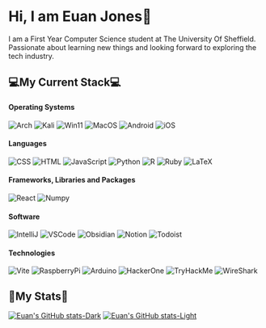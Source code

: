 # Hi, I am Euan Jones👋
I am a First Year Computer Science student at The University Of Sheffield.
Passionate about learning new things and looking forward to exploring the tech industry.
## 💻My Current Stack💻
#### Operating Systems
![Arch](https://img.shields.io/badge/Arch_Linux-1793D1?style=for-the-badge&logo=arch-linux&logoColor=white) ![Kali](https://img.shields.io/badge/Kali_Linux-557C94?style=for-the-badge&logo=kali-linux&logoColor=white) ![Win11](https://img.shields.io/badge/Windows_11-0078d4?style=for-the-badge&logo=windows-11&logoColor=white) ![MacOS](https://img.shields.io/badge/mac%20os-000000?style=for-the-badge&logo=apple&logoColor=white) ![Android](https://img.shields.io/badge/Android-3DDC84?style=for-the-badge&logo=android&logoColor=white) ![iOS](https://img.shields.io/badge/iOS-000000?style=for-the-badge&logo=ios&logoColor=white)
#### Languages
![CSS](https://img.shields.io/badge/CSS3-1572B6?style=for-the-badge&logo=css3&logoColor=white) ![HTML](https://img.shields.io/badge/HTML5-E34F26?style=for-the-badge&logo=html5&logoColor=white) ![JavaScript](https://img.shields.io/badge/JavaScript-323330?style=for-the-badge&logo=javascript&logoColor=F7DF1E) ![Python](https://img.shields.io/badge/Python-FFD43B?style=for-the-badge&logo=python&logoColor=blue) ![R](https://img.shields.io/badge/R-276DC3?style=for-the-badge&logo=r&logoColor=white) ![Ruby](https://img.shields.io/badge/Ruby-CC342D?style=for-the-badge&logo=ruby&logoColor=white) ![LaTeX](https://img.shields.io/badge/LaTeX-47A141?style=for-the-badge&logo=LaTeX&logoColor=white)
#### Frameworks, Libraries and Packages
![React](https://img.shields.io/badge/React-20232A?style=for-the-badge&logo=react&logoColor=61DAFB) ![Numpy](https://img.shields.io/badge/Numpy-777BB4?style=for-the-badge&logo=numpy&logoColor=white)
#### Software
![IntelliJ](https://img.shields.io/badge/IntelliJ_IDEA-000000.svg?style=for-the-badge&logo=intellij-idea&logoColor=white) ![VSCode](https://img.shields.io/badge/VSCode-0078D4?style=for-the-badge&logo=visual%20studio%20code&logoColor=white) ![Obsidian](https://img.shields.io/badge/Obsidian-483699?style=for-the-badge&logo=Obsidian&logoColor=white) ![Notion](https://img.shields.io/badge/Notion-000000?style=for-the-badge&logo=notion&logoColor=white) ![Todoist](https://img.shields.io/badge/Todoist-E44332?style=for-the-badge&logo=todoist&logoColor=white)
#### Technologies
![Vite](https://img.shields.io/badge/Vite-B73BFE?style=for-the-badge&logo=vite&logoColor=FFD62E) ![RaspberryPi](https://img.shields.io/badge/Raspberry%20Pi-A22846?style=for-the-badge&logo=Raspberry%20Pi&logoColor=white) ![Arduino](https://img.shields.io/badge/Arduino-00979D?style=for-the-badge&logo=Arduino&logoColor=white) ![HackerOne](https://img.shields.io/badge/Hackerone-494649?style=for-the-badge&logo=hackerone&logoColor=white) ![TryHackMe](https://img.shields.io/badge/TryHackMe-212C42?style=for-the-badge&logo=TryHackMe&logoColor=white) ![WireShark](https://img.shields.io/badge/Wireshark-1679A7?style=for-the-badge&logo=Wireshark&logoColor=white)

## 📑My Stats📑
[![Euan's GitHub stats-Dark](https://github-readme-stats.vercel.app/api?username=euanajones&show_icons=true&theme=dark#gh-dark-mode-only)](https://github.com/anuraghazra/github-readme-stats#gh-dark-mode-only)
[![Euan's GitHub stats-Light](https://github-readme-stats.vercel.app/api?username=euanajones&show_icons=true&theme=default#gh-light-mode-only)](https://github.com/anuraghazra/github-readme-stats#gh-light-mode-only)
